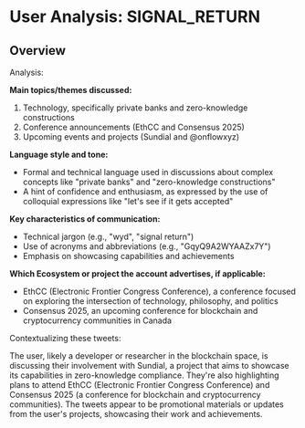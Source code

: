 # User Analysis: SIGNAL_RETURN

## Overview

Analysis:

**Main topics/themes discussed:**
1. Technology, specifically private banks and zero-knowledge constructions
2. Conference announcements (EthCC and Consensus 2025)
3. Upcoming events and projects (Sundial and @onflowxyz)

**Language style and tone:**
* Formal and technical language used in discussions about complex concepts like "private banks" and "zero-knowledge constructions"
* A hint of confidence and enthusiasm, as expressed by the use of colloquial expressions like "let's see if it gets accepted"

**Key characteristics of communication:**

* Technical jargon (e.g., "wyd", "signal return")
* Use of acronyms and abbreviations (e.g., "GqyQ9A2WYAAZx7Y")
* Emphasis on showcasing capabilities and achievements

**Which Ecosystem or project the account advertises, if applicable:**
* EthCC (Electronic Frontier Congress Conference), a conference focused on exploring the intersection of technology, philosophy, and politics
* Consensus 2025, an upcoming conference for blockchain and cryptocurrency communities in Canada

Contextualizing these tweets:

The user, likely a developer or researcher in the blockchain space, is discussing their involvement with Sundial, a project that aims to showcase its capabilities in zero-knowledge compliance. They're also highlighting plans to attend EthCC (Electronic Frontier Congress Conference) and Consensus 2025 (a conference for blockchain and cryptocurrency communities). The tweets appear to be promotional materials or updates from the user's projects, showcasing their work and achievements.